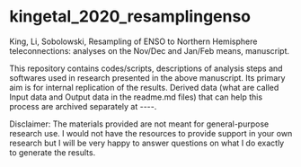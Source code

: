# kingetal_2020_resamplingenso

King, Li, Sobolowski, Resampling of ENSO to Northern Hemisphere teleconnections: analyses on the Nov/Dec and Jan/Feb means, manuscript.

This repository contains codes/scripts, descriptions of analysis steps and softwares used in research presented in the above manuscript. Its primary aim is for internal replication of the results. Derived data (what are called Input data and Output data in the readme.md files) that can help this process are archived separately at ----. 

Disclaimer: The materials provided are not meant for general-purpose research use. I would not have the resources to provide support in your own research but I will be very happy to answer questions on what I do exactly to generate the results.   
